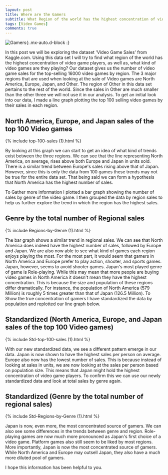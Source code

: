 ```yaml
---
layout: post
title: Where are the Gamers
subtitle: What Region of the world has the highest concentration of video game players and what are they playing?
tags: [Video Games]
comments: true
---
```


![Gamers](https://images.unsplash.com/photo-1542751371-adc38448a05e?ixlib=rb-1.2.1&ixid=eyJhcHBfaWQiOjEyMDd9&auto=format&fit=crop&w=500&q=60){:.mx-auto.d-block :}

  In this post we will be exploring the dataset 'Video Game Sales' from Kaggle.com. Using this data set I will try to find what region of the world has the highest concentration of video game players, as well as, what kind of video games are they playing? Our dataset gives us the number of video game sales for the top-selling 16000 video games by region. The 3 major regions that are used when looking at the sale of Video games are North America, Europe, Japan, and Other. The region of Other in this data set pertains to the rest of the world. Since the sales in Other are much smaller than the other three we will not use it in our analysis. To get an initial look into our data, I made a line graph plotting the top 100 selling video games by their sales in each region.

## North America, Europe, and Japan sales of the top 100 Video games

{% include top-100-sales (1).html %}

By looking at this graph we can start to get an idea of what kind of trends exist between the three regions. We can see that the line representing North America, on average, rises above both Europe and Japan in units sold. There is a similar trend between Europe's sales rising above that of Japan. However, since this is only the data from 100 games these trends may not be true for the entire data set. That being said we can form a hypothesis that North America has the highest number of sales.

To Gather more information I plotted a bar graph showing the number of sales by genre of the video game. I then grouped the data by region sales to help us further explore the trend in which the region has the highest sales.

## Genre by the total number of Regional sales

{% include Regions-by-Genre (1).html %}

The bar graph shows a similar trend in regional sales. We can see that North America does indeed have the highest number of sales, followed by Europe and Japan. We are also now able to see what kind of games each region enjoys playing the most. For the most part, it would seem that gamers in North America and Europe prefer to play action, shooter, and sports games. Japan, however, seems to avoid shooter games. Japan's most played genre of game is Role-playing.  While this may mean that more people are buying video games in North America it doesn't mean they have the highest concentration. This is because the size and population of these regions differ dramatically. For instance, the population of North America (579 Million) is roughly 5 times greater than that of Japan (126.5 Million). To Show the true concentration of gamers I have standardized the data by population and replotted our line graph below.


## Standardized (North America, Europe, and Japan sales of the top 100 Video games)

{% include Std-top-100-sales (1).html %}

With our new standardized data, we see a different pattern emerge in our data. Japan is now shown to have the highest sales per person on average. Europe also now has the lowest number of sales. This is because instead of looking at sales in units, we are now looking at the sales per person based on population size. This means that Japan might hold the highest concentration of video game players. To confirm this we can use our newly standardized data and look at total sales by genre again. 

## Standardized (Genre by the total number of regional sales)

{% include Std-Regions-by-Genre (1).html %}

Japan is now, even more, the most concentrated source of gamers. We can also see some differences in the trends between genre and region. Role-playing games are now much more pronounced as Japan's first choice of a video game. Platform games also still seem to be liked by most regions. More importantly, Japan is now the most concentrated source of gamers. While North America and Europe may outsell Japan, they also have a much more diluted pool of gamers. 

I hope this information has been helpful to you. 



